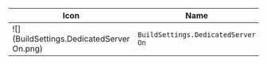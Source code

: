 | Icon | Name | File ID |
| ---  | ---  | ---     |
| ![](BuildSettings.DedicatedServer On.png) | `BuildSettings.DedicatedServer On` | `3297296290159596267` |
